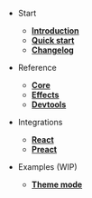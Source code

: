 - Start

  - [**Introduction**](/README)
  - [**Quick start**](/pages/quick-start.md)
  - [**Changelog**](/CHANGELOG.md)

- Reference

  - [**Core**](/pages/core.md)
  - [**Effects**](/pages/effects.md)
  - [**Devtools**](/pages/devtools.md)

- Integrations

  - [**React**](/pages/react.md)
  - [**Preact**](/pages/preact.md)

- Examples (WIP)

  - [**Theme mode**](/pages/examples/theme-mode.md)
